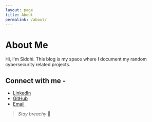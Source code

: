 ```yaml
---
layout: page
title: About
permalink: /about/
---
```


# About Me
Hi, I'm Siddhi. This blog is my space where I document my random cybersecurity related projects.

## Connect with me - 
- [LinkedIn](https://www.linkedin.com/in/siddhi-lad/)
- [GitHub](https://github.com/png270)
- [Email](mailto:siddhi[dot]lad00[at]gmail[dot]com)

> *Stay breachy* 🐾

